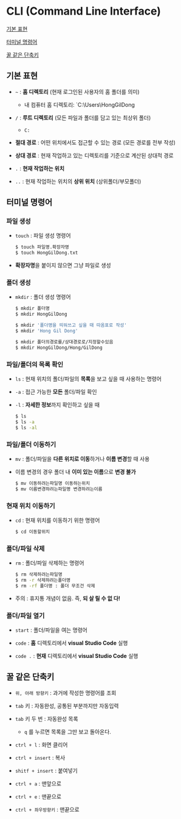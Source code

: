 # CLI (Command Line Interface)

[기본 표현](#기본-표현)

[터미널 명령어](#터미널-명령어)

[꿀 같은 단축키](#꿀-같은-단축키)



## 기본 표현

* `~` : **홈 디렉토리** (현재 로그인된 사용자의 홈 폴더를 의미)
  * 내 컴퓨터 홈 디렉토리: `C:\Users\HongGilDong

* `/` : **루트 디렉토리** (모든 파일과 폴더를 담고 있는 최상위 폴더) 
  * `C:`

* **절대 경로** : 어떤 위치에서도 접근할 수 있는 경로 (모든 경로를 전부 작성)

* **상대 경로** : 현재 작업하고 있는 디렉토리를 기준으로 계산된 상대적 경로

* `.` : **현재 작업하는 위치**

* `..` : 현재 작업하는 위치의 **상위 위치** (상위폴더/부모폴더)  



## 터미널 명령어 

### 파일 생성

* `touch` : 파일 생성 명령어

  ```bash
  $ touch 파일명.확장자명
  $ touch HongGilDong.txt
  ```

* **확장자명**을 붙이지 않으면 그냥 파일로 생성



### 폴더 생성 

* `mkdir` : 폴더 생성 명령어 

  ```bash
  $ mkdir 폴더명 
  $ mkdir HongGilDong
  
  $ mkdir '폴더명을 띄워쓰고 싶을 때 따옴표로 작성'
  $ mkdir 'Hong Gil Dong'
  
  $ mkdir 폴더의경로를/상대경로로/지정할수있음
  $ mkdir HongGilDong/Hong/GilDong
  ```



### 파일/폴더의 목록 확인 

* `ls` :  현재 위치의 폴더/파일의 **목록**을 보고 싶을 때 사용하는 명령어 

* `-a` : 접근 가능한 **모든** 폴더/파일 확인

* `-l` : **자세한 정보**까지 확인하고 싶을 때  

  ```bash
  $ ls 
  $ ls -a
  $ ls -al
  ```



### 파일/폴더 이동하기 

* `mv` : 폴더/파일을 **다른 위치로 이동**하거나 **이름 변경**할 때 사용

* 이름 변경의 경우 폴더 내 **이미 있는 이름**으로 **변경 불가**

  ```bash
  $ mv 이동하려는파일명 이동하는위치
  $ mv 이름변경하려는파일명 변경하려는이름   
  ```

  

### 현재 위치 이동하기 

* `cd` : 현재 위치를 이동하기 위한 명령어 

  ```bash
  $ cd 이동할위치  
  ```

  

### 폴더/파일 삭제

* `rm` : 폴더/파일 삭제하는 명령어 

  ```bash
  $ rm 삭제하려는파일명 
  $ rm -r 삭제하려는폴더명 
  $ rm -rf 폴더명 : 폴더 무조건 삭제 
  ```

* 주의 : 휴지통 개념이 없음. 즉, **되 살 릴 수 없 다!**   



### 폴더/파일 열기

* `start` : 폴더/파일을 여는 명령어   

* `code` : **홈** 디렉토리에서 **visual Studio Code** 실행

* `code .` : **현재** 디렉토리에서 **visual Studio Code** 실행





## 꿀 같은 단축키 

* `위, 아래 방향키` : 과거에 작성한 명령어를 조회 

* `tab` 키 : 자동완성, 공통된 부분까지만 자동입력
* `tab` 키 두 번 : 자동완성 목록
  * `q` 를 누르면 목록을 그만 보고 돌아온다.

* `ctrl + l` : 화면 클리어 

* `ctrl + insert` : 복사 

* `shitf + insert` : 붙여넣기

* `ctrl + a` : 맨앞으로

* `ctrl + e` : 맨끝으로

* `ctrl + 좌우방향키` : 맨끝으로